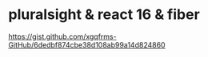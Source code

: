 # pluralsight & react 16 & fiber



https://gist.github.com/xgqfrms-GitHub/6dedbf874cbe38d108ab99a14d824860








